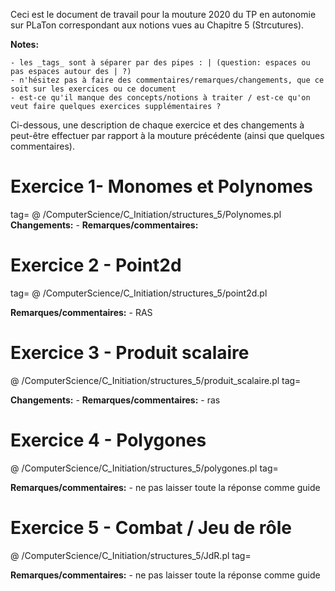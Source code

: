 
Ceci est le document de travail pour la mouture 2020 du TP en autonomie sur PLaTon correspondant aux notions vues au Chapitre 5 (Strcutures).


**Notes:**

    - les _tags_ sont à séparer par des pipes : | (question: espaces ou pas espaces autour des | ?)
    - n'hésitez pas à faire des commentaires/remarques/changements, que ce soit sur les exercices ou ce document
    - est-ce qu'il manque des concepts/notions à traiter / est-ce qu'on veut faire quelques exercices supplémentaires ?


Ci-dessous, une description de chaque exercice et des changements à peut-être effectuer par rapport à la mouture précédente (ainsi que quelques commentaires).

# Exercice 1- Monomes et Polynomes
tag=
@ /ComputerScience/C_Initiation/structures_5/Polynomes.pl
**Changements:**
    - 
**Remarques/commentaires:**

# Exercice 2 - Point2d
tag=
@ /ComputerScience/C_Initiation/structures_5/point2d.pl

**Remarques/commentaires:**
    - RAS

# Exercice 3 - Produit scalaire

@ /ComputerScience/C_Initiation/structures_5/produit_scalaire.pl
tag=

**Changements:**
    - 
**Remarques/commentaires:**
    - ras
# Exercice 4 - Polygones

@ /ComputerScience/C_Initiation/structures_5/polygones.pl
tag=

**Remarques/commentaires:**
    - ne pas laisser toute la réponse comme guide

# Exercice 5 - Combat / Jeu de rôle

@ /ComputerScience/C_Initiation/structures_5/JdR.pl
tag=

**Remarques/commentaires:**
    - ne pas laisser toute la réponse comme guide




